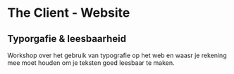 # The Client - Website

## Typorgafie & leesbaarheid

Workshop over het gebruik van typografie op het web en waasr je rekening mee moet houden om je teksten goed leesbaar te maken. 

<!--
Begin met hierarchie
Hoe groot is een titel, hoe belangrijk? 

Regels voor leesbaarheid en regelafstand
beetje over units? 

-->
